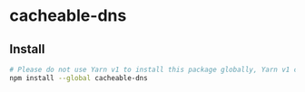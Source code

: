 # cacheable-dns
## Install
```sh
# Please do not use Yarn v1 to install this package globally, Yarn v1 cannot properly patch dependencies.
npm install --global cacheable-dns
```
